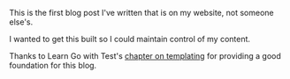 This is the first blog post I've written that is on my website, not someone else's.

I wanted to get this built so I could maintain control of my content.

Thanks to Learn Go with Test's [chapter on templating]([https://quii.gitbook.io/learn-go-with-tests/go-fundamentals/html-templates](https://quii.gitbook.io/learn-go-with-tests/go-fundamentals/html-templates)) for providing a good foundation for this blog.